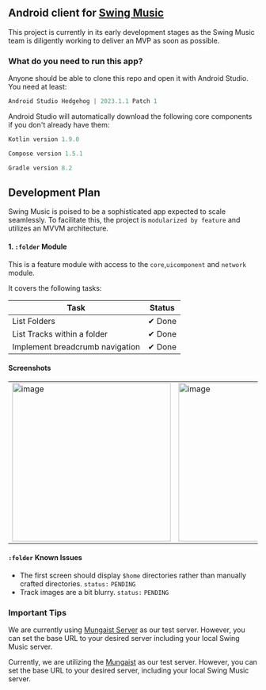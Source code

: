 ## Android client for [Swing Music](https://)

This project is currently in its early development stages as the Swing Music team is diligently working to deliver an MVP as soon as possible.

### What do you need to run this app?

Anyone should be able to clone this repo and open it with Android Studio. You need at least:

```kt
Android Studio Hedgehog | 2023.1.1 Patch 1
```

Android Studio will automatically download the following core components if you don't already have them:

```kt
Kotlin version 1.9.0
```

```kt
Compose version 1.5.1
```

```gradle
Gradle version 8.2
```

## Development Plan

Swing Music is poised to be a sophisticated app expected to scale seamlessly. To facilitate this, the project is `modularized by feature` and utilizes an MVVM architecture.

#### 1. `:folder` Module

This is a feature module with access to the `core`,`uicomponent` and `network` module.

It covers the following tasks:

| Task                               | Status |
|------------------------------------|--------|
| List Folders                       | ✔ Done |
| List Tracks within a folder        | ✔ Done |
| Implement breadcrumb navigation    | ✔ Done |

#### Screenshots

<table>
  <tr>
    <td>
      <img src="https://github.com/swing-opensource/android/assets/54077752/3ff804e0-9a06-4352-8bb0-463e7e1c3bbf" width="320" alt="image" />
    </td>
    <td>
      <img src="https://github.com/swing-opensource/android/assets/54077752/2ff2a86c-c1ad-4dd1-901a-e18b4103b420" width="320" alt="image" />
    </td>
  </tr>
</table>

#### `:folder` Known Issues

- The first screen should display `$home` directories rather than manually crafted directories. `status:` `PENDING`
- Track images are a bit blurry. `status:` `PENDING`

### Important Tips

We are currently using [Mungaist Server](https://music.mungaist.com/) as our test server. However,
you can set the base URL to your desired server including your local Swing Music server.

Currently, we are utilizing the [Mungaist](https://music.mungaist.com/) as our test server. However, you can set the base URL to your desired server, including your local Swing Music server.
